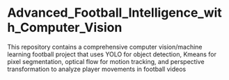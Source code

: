 # Advanced_Football_Intelligence_with_Computer_Vision
This repository contains a comprehensive computer vision/machine learning football project that uses YOLO for object detection, Kmeans for pixel segmentation, optical flow for motion tracking, and perspective transformation to analyze player movements in football videos
